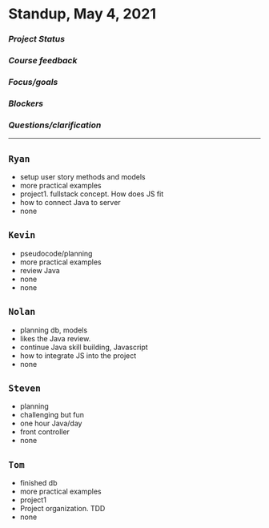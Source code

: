 # Standup, May 4, 2021 

### _Project Status_
### _Course feedback_
### _Focus/goals_ 
### _Blockers_
### _Questions/clarification_
---

## `Ryan`
- setup user story methods and models
- more practical examples
- project1. fullstack concept. How does JS fit 
- how to connect Java to server
- none
  

## `Kevin`
- pseudocode/planning
- more practical examples
- review Java
- none
- none


## `Nolan`
- planning db, models
- likes the Java review.
- continue Java skill building, Javascript
- how to integrate JS into the project
- none


## `Steven`
- planning
- challenging but fun
- one hour Java/day
- front controller
- none

## `Tom`
- finished db
- more practical examples
- project1
- Project organization. TDD
- none

